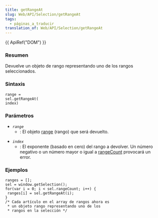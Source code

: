 ```yaml
---
title: getRangeAt
slug: Web/API/Selection/getRangeAt
tags:
  - páginas_a_traducir
translation_of: Web/API/Selection/getRangeAt
---
```

{{ ApiRef("DOM") }}

### Resumen

Devuelve un objeto de rango representando uno de los rangos seleccionados.

### Sintaxis

```
range =
sel.getRangeAt(
index)
```

### Parámetros

- _`range`_
  - : El objeto [range](es/DOM/range) (rango) que será devuelto.

<!---->

- _`index`_
  - : El exponente (basado en cero) del rango a devolver. Un número negativo o un número mayor o igual a [rangeCount](es/DOM/Selection/rangeCount) provocará un error.

### Ejemplos

```
ranges = [];
sel = window.getSelection();
for(var i = 0; i < sel.rangeCount; i++) {
 ranges[i] = sel.getRangeAt(i);
}
/* Cada artículo en el array de rangos ahora es
 * un objeto rango representando uno de los
 * rangos en la selección */
```
